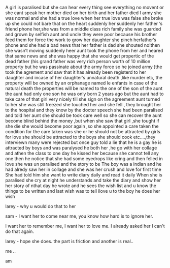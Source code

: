 A girl is paralised but she can hear every thing see everything no movent or she cant speak her mother died on her birth and her father died I army she was normal and she had a true love when her true love was false she broke up she could not bare that on the heart suddenly her suddenly her father ‘s friend phone her,she was from a middle class rich family she was guarded and grown by selfish aunt  and uncle they were poor because his brother feed them for force the work to grow her daughter she pinch herfather’s phone  and she had a bad news that her father is dad she  shouted no!then she wasn’t moving suddenly heer aunt took the phone  from her and heared that same news and she was happy that she would get propertic of the dead father (his grand father was very rich person worth of 10 million property but he was passinate about the army force so he joined army )the took the agrement and saw that it has  already been registerd to her daughter and incase of her daughter’s unnatural death ,like murder etc, the property will be owned by an orphanage named le enfants in case of the natural death the properties will be named to the one of the son of the aunt the aunt had only one son he was only born 2 years ago but the aunt had  to take  care of that girl very nicely till she sign on the agreement aunt turned to her she was still freezed she touched her  and she fell , they brought her to the hospital and they know by the docter speech she had been paralised and told her aunt she should be took care well so she can  recover the aunt become blind behind the money ,but when she saw that girl ,she tought if she die she would become poor again ,so she appointed a care taken the condition for the care taken was she or he should not be attracted by girls for love she should be attracted to the boys she should cook etc....,they interviewn many were rejected but once guy told a lie that  he is a gay he is  attracted  by boys and was paralysed he both her ,he go with her collage and athen the class to one day he kissed her because she cannot tell any one then he notice that she had some eyedrops like cring and then felled in love she was un paralised and the story to be 
The boy was a indian and he had alredy saw her in collage and she was her crush and love for first time 
She had told him she want to write diary daily and read it daily 
When she is paralised she cry at night he understands and take the diary and show her her story of nthat day he wrote and he sees the wish list and u know the things to be written and last wish was to tell ilove u to the boy he does her wish


larey - why u would do that to her

sam - I want her to come near me, you know how hard is to ignore her.

I want her to remember me, I want her to love me. I already asked her I can't do that again.

larey - hope she does. the part is friction and another is real..

































 
 
 
 
  
 
 me ..
 
 
 
 
 
 am